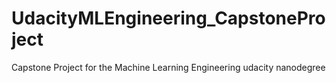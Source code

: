 # UdacityMLEngineering_CapstoneProject
Capstone Project for the Machine Learning Engineering udacity nanodegree
